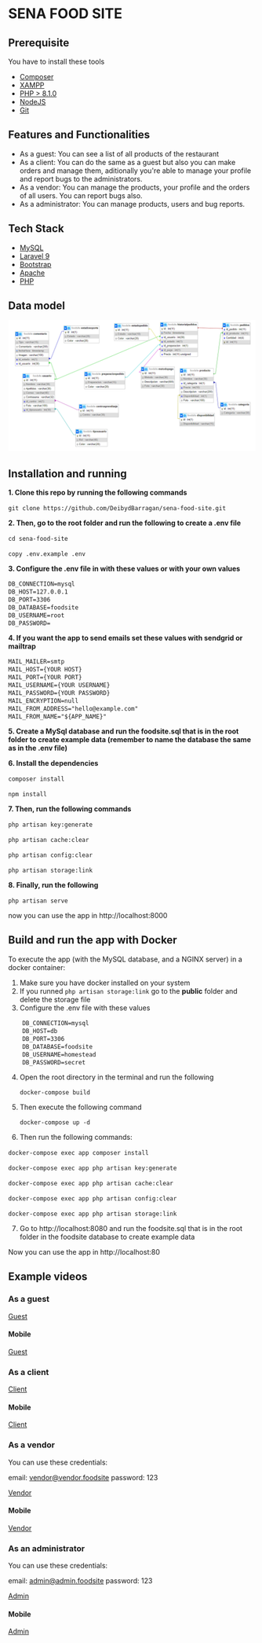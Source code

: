 # SENA FOOD SITE
## Prerequisite
You have to install these tools
- [Composer](https://getcomposer.org/)
- [XAMPP](https://www.apachefriends.org/es/index.html)
- [PHP > 8.1.0](https://www.php.net/)
- [NodeJS](https://nodejs.org/en)
- [Git](https://git-scm.com/)

## Features and Functionalities
- As a guest: You can see a list of all products of the restaurant
- As a client: You can do the same as a guest but also you can make orders and manage them, aditionally you're able to manage your profile and report bugs to the administrators.
- As a vendor: You can manage the products, your profile and the orders of all users. You can report bugs also.
- As a administrator: You can manage products, users and bug reports.

## Tech Stack
- [MySQL](https://www.mysql.com/)
- [Laravel 9](https://laravel.com/)
- [Bootstrap](https://getbootstrap.com/)
- [Apache](https://httpd.apache.org/)
- [PHP](https://www.php.net/)

## Data model
![Data model](docs/dataModel.png)
## Installation and running

**1. Clone this repo by running the following commands**

`git clone https://github.com/DeibydBarragan/sena-food-site.git`

**2. Then, go to the root folder and run the following to create a .env file**

`cd sena-food-site`

`copy .env.example .env`

**3. Configure the .env file in with these values or with your own values**

```
DB_CONNECTION=mysql
DB_HOST=127.0.0.1
DB_PORT=3306
DB_DATABASE=foodsite
DB_USERNAME=root
DB_PASSWORD=
```

**4. If you want the app to send emails set these values with sendgrid or mailtrap**

```
MAIL_MAILER=smtp
MAIL_HOST={YOUR HOST}
MAIL_PORT={YOUR PORT}
MAIL_USERNAME={YOUR USERNAME}
MAIL_PASSWORD={YOUR PASSWORD}
MAIL_ENCRYPTION=null
MAIL_FROM_ADDRESS="hello@example.com"
MAIL_FROM_NAME="${APP_NAME}"
```

**5. Create a MySql database and run the foodsite.sql that is in the root folder to create example data (remember to name the database the same as in the .env file)**

**6. Install the dependencies**

`composer install`

`npm install`

**7. Then, run the following commands**

`php artisan key:generate`

`php artisan cache:clear`

`php artisan config:clear`

`php artisan storage:link`

**8. Finally, run the following**

`php artisan serve`

now you can use the app in http://localhost:8000

## Build and run the app with Docker
To execute the app (with the MySQL database, and a NGINX server) in a docker container:

1. Make sure you have docker installed on your system
2. If you runned `php artisan storage:link` go to the **public** folder and delete the storage file
3. Configure the .env file with these values

```
    DB_CONNECTION=mysql
    DB_HOST=db
    DB_PORT=3306
    DB_DATABASE=foodsite
    DB_USERNAME=homestead
    DB_PASSWORD=secret

```
4. Open the root directory in the terminal and run the following

   ```shell
   docker-compose build
5. Then execute the following command
   
   ```shell
   docker-compose up -d

6. Then run the following commands:

`docker-compose exec app composer install`

`docker-compose exec app php artisan key:generate`

`docker-compose exec app php artisan cache:clear`

`docker-compose exec app php artisan config:clear`

`docker-compose exec app php artisan storage:link`

7. Go to http://localhost:8080 and run the foodsite.sql that is in the root folder in the foodsite database to create example data

Now you can use the app in http://localhost:80

## Example videos

### As a guest
[Guest](https://github.com/DeibydBarragan/sena-food-site/assets/116578796/ec7fc4b0-3bb5-4dd5-857e-a48dd916d594)
#### Mobile
[Guest](https://github.com/DeibydBarragan/sena-food-site/assets/116578796/dcf243ca-7fe1-491a-975c-210701a67384)
### As a client
[Client](https://github.com/DeibydBarragan/sena-food-site/assets/116578796/4846bd8d-e2ab-4fa3-9f99-ce3f4dc2fd3b)
#### Mobile
[Client](https://github.com/DeibydBarragan/sena-food-site/assets/116578796/aa5a0768-5fa1-48e4-9df8-6078b817d5ef)
### As a vendor
You can use these credentials:

email: vendor@vendor.foodsite
password: 123

[Vendor](https://github.com/DeibydBarragan/sena-food-site/assets/116578796/dea45103-8bfc-4d82-9563-64bd3b0d167f)

#### Mobile
[Vendor](https://github.com/DeibydBarragan/sena-food-site/assets/116578796/d03b831d-3ec7-4d08-901f-8d11b52ecc35)

### As an administrator
You can use these credentials:

email: admin@admin.foodsite
password: 123

[Admin](https://github.com/DeibydBarragan/sena-food-site/assets/116578796/941d797c-b174-4279-8d1b-57baa1748c57)

#### Mobile
[Admin](https://github.com/DeibydBarragan/sena-food-site/assets/116578796/0f630b70-66c6-4c22-af63-2e7859121355)
